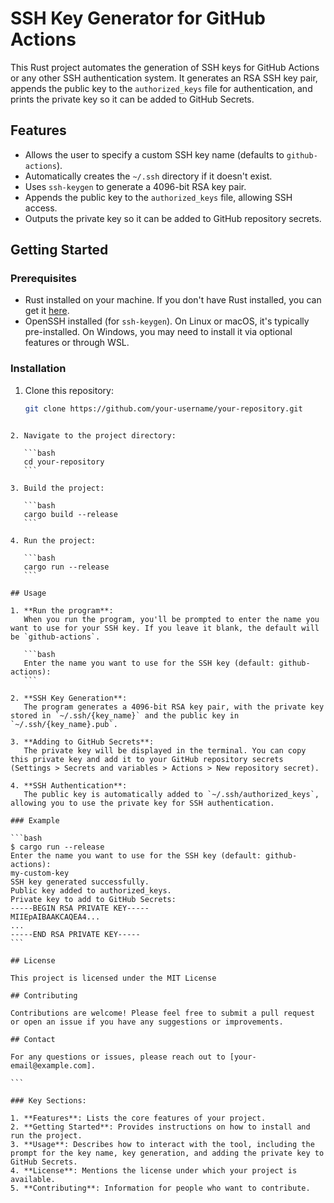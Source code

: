 # SSH Key Generator for GitHub Actions

This Rust project automates the generation of SSH keys for GitHub Actions or any other SSH authentication system. It generates an RSA SSH key pair, appends the public key to the `authorized_keys` file for authentication, and prints the private key so it can be added to GitHub Secrets.

## Features

- Allows the user to specify a custom SSH key name (defaults to `github-actions`).
- Automatically creates the `~/.ssh` directory if it doesn't exist.
- Uses `ssh-keygen` to generate a 4096-bit RSA key pair.
- Appends the public key to the `authorized_keys` file, allowing SSH access.
- Outputs the private key so it can be added to GitHub repository secrets.

## Getting Started

### Prerequisites

- Rust installed on your machine. If you don't have Rust installed, you can get it [here](https://www.rust-lang.org/tools/install).
- OpenSSH installed (for `ssh-keygen`). On Linux or macOS, it's typically pre-installed. On Windows, you may need to install it via optional features or through WSL.

### Installation

1. Clone this repository:

   ```bash
   git clone https://github.com/your-username/your-repository.git
   ```

````

2. Navigate to the project directory:

   ```bash
   cd your-repository
   ```

3. Build the project:

   ```bash
   cargo build --release
   ```

4. Run the project:

   ```bash
   cargo run --release
   ```

## Usage

1. **Run the program**:
   When you run the program, you'll be prompted to enter the name you want to use for your SSH key. If you leave it blank, the default will be `github-actions`.

   ```bash
   Enter the name you want to use for the SSH key (default: github-actions):
   ```

2. **SSH Key Generation**:
   The program generates a 4096-bit RSA key pair, with the private key stored in `~/.ssh/{key_name}` and the public key in `~/.ssh/{key_name}.pub`.

3. **Adding to GitHub Secrets**:
   The private key will be displayed in the terminal. You can copy this private key and add it to your GitHub repository secrets (Settings > Secrets and variables > Actions > New repository secret).

4. **SSH Authentication**:
   The public key is automatically added to `~/.ssh/authorized_keys`, allowing you to use the private key for SSH authentication.

### Example

```bash
$ cargo run --release
Enter the name you want to use for the SSH key (default: github-actions):
my-custom-key
SSH key generated successfully.
Public key added to authorized_keys.
Private key to add to GitHub Secrets:
-----BEGIN RSA PRIVATE KEY-----
MIIEpAIBAAKCAQEA4...
...
-----END RSA PRIVATE KEY-----
```

## License

This project is licensed under the MIT License

## Contributing

Contributions are welcome! Please feel free to submit a pull request or open an issue if you have any suggestions or improvements.

## Contact

For any questions or issues, please reach out to [your-email@example.com].

```

### Key Sections:

1. **Features**: Lists the core features of your project.
2. **Getting Started**: Provides instructions on how to install and run the project.
3. **Usage**: Describes how to interact with the tool, including the prompt for the key name, key generation, and adding the private key to GitHub Secrets.
4. **License**: Mentions the license under which your project is available.
5. **Contributing**: Information for people who want to contribute.
````
